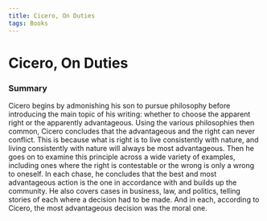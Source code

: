 ```yaml
---
title: Cicero, On Duties
tags: Books
---
```


# Cicero, On Duties
### Summary
Cicero begins by admonishing his son to pursue philosophy before introducing the main topic of his writing: whether to choose the apparent right or the apparently advantageous. Using the various philosophies then common, Cicero concludes that the advantageous and the right can never conflict. This is because what is right is to live consistently with nature, and living consistently with nature will always be most advantageous. Then he goes on to examine this principle across a wide variety of examples, including ones where the right is contestable or the wrong is only a wrong to oneself. In each chase, he concludes that the best and most advantageous action is the one in accordance with and builds up the community. He also covers cases in business, law, and politics, telling stories of each where a decision had to be made. And in each, according to Cicero, the most advantageous decision was the moral one. 
